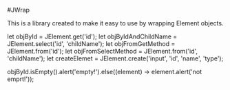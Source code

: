 #JWrap

This is a library created to make it easy to use by wrapping Element objects.

let objById = JElement.get('id');
let objByIdAndChildName = JElement.select('id', 'childName');
let objFromGetMethod = JElement.from('id');
let objFromSelectMethod = JElement.from('id', 'childName');
let createElemet = JElement.create('input', 'id', 'name', 'type');

objById.isEmpty().alert('empty!').else((element) -> element.alert('not emprt!'));
